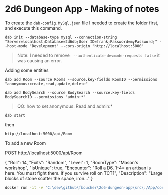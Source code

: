 # 2d6 Dungeon App - Making of notes

To create the `dab-config.MySql.json` file I needed to create the folder first, and execute this command.

```
dab init --database-type mysql --connection-string "Server=localhost;Database=2d6db;User ID=frank;Password=myPassword;" --host-mode "Development" --cors-origin "http://localhost:5000" 
```

> Note: I needed to remove ` --authenticate-devmode-requests false` it was causing an error.

Adding some entities

```
dab add Room --source Rooms --source.key-fields RoomID --permissions "anonymous:create,read,update,delete"
```

```
dab add BodySearch --source BodySearch --source.key-fields BodySearchID --permissions "admin:*"
```

> QQ: how to set anonymous: Read and admin:*

```
dab start 
```


then 

```
http://localhost:5000/api/Room
```

To add a new Room 

POST http://localhost:5000/api/Room

{
	"Roll": 14,
	"Exits": "Random",
	"Level": 1,
	"RoomType": "Mason's workshop",
	"isUnique": true,
	"Encounter": "Roll a D6. 1-4= an artisan is here. You must fight them. If you survive roll on TCT1",
	"Description": "Large blocks of stone scatter the space, iron..."
}



```bash
docker run -it -v "C:\dev\github\fboucher\2d6-dungeon-app\src\:/App/configs" -p 5000:5000 mcr.microsoft.com/azure-databases/data-api-builder:latest --ConfigFileName ./configs/dab-config.json
```
